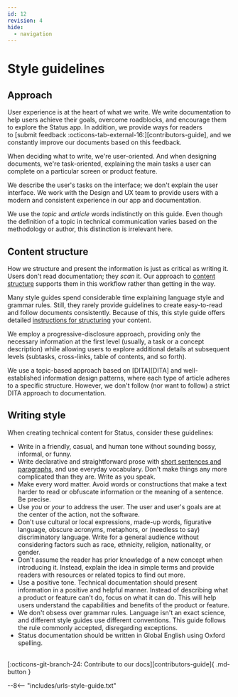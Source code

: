 ```yaml
---
id: 12
revision: 4
hide:
  - navigation
---
```


# Style guidelines

## Approach

User experience is at the heart of what we write. We write documentation to help users achieve their goals, overcome roadblocks, and encourage them to explore the Status app. In addition, we provide ways for readers to [submit feedback :octicons-tab-external-16:][contributors-guide], and we constantly improve our documents based on this feedback.

When deciding what to write, we're user-oriented. And when designing documents, we're task-oriented, explaining the main tasks a user can complete on a particular screen or product feature.

We describe the user's tasks on the interface; we don't explain the user interface. We work with the Design and UX team to provide users with a modern and consistent experience in our app and documentation.

We use the *topic* and *article* words indistinctly on this guide. Even though the definition of a topic in technical communication varies based on the methodology or author, this distinction is irrelevant here.

## Content structure

How we structure and present the information is just as critical as writing it. Users don't read documentation; they *scan* it. Our approach to [content structure](structuring-the-content.md) supports them in this workflow rather than getting in the way.

Many style guides spend considerable time explaining language style and grammar rules. Still, they rarely provide guidelines to create easy-to-read and follow documents consistently. Because of this, this style guide offers detailed [instructions for structuring](./structuring-the-content.md) your content.

We employ a progressive-disclosure approach, providing only the necessary information at the first level (usually, a task or a concept description) while allowing users to explore additional details at subsequent levels (subtasks, cross-links, table of contents, and so forth).

We use a topic-based approach based on [DITA][DITA] and well-established information design patterns, where each type of article adheres to a specific structure. However, we don't follow (nor want to follow) a strict DITA approach to documentation.

## Writing style

When creating technical content for Status, consider these guidelines:

- Write in a friendly, casual, and human tone without sounding bossy, informal, or funny.
- Write declarative and straightforward prose with [short sentences and paragraphs](./structuring-the-content.md#guidelines), and use everyday vocabulary. Don't make things any more complicated than they are. Write as you speak.
- Make every word matter. Avoid words or constructions that make a text harder to read or obfuscate information or the meaning of a sentence. Be precise.
- Use *you* or *your* to address the user. The user and user's goals are at the center of the action, not the software.
- Don't use cultural or local expressions, made-up words, figurative language, obscure acronyms, metaphors, or (needless to say) discriminatory language. Write for a general audience without considering factors such as race, ethnicity, religion, nationality, or gender.
- Don't assume the reader has prior knowledge of a new concept when introducing it. Instead, explain the idea in simple terms and provide readers with resources or related topics to find out more.
- Use a positive tone. Technical documentation should present information in a positive and helpful manner. Instead of describing what a product or feature can't do, focus on what it can do. This will help users understand the capabilities and benefits of the product or feature.
- We don't obsess over grammar rules. Language isn't an exact science, and different style guides use different conventions. This guide follows the rule commonly accepted, disregarding exceptions.
- Status documentation should be written in Global English using Oxford spelling.

<br>[:octicons-git-branch-24: Contribute to our docs][contributors-guide]{ .md-button }</br>

--8<-- "includes/urls-style-guide.txt"
